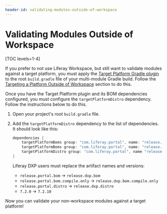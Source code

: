 ```yaml
---
header-id: validating-modules-outside-of-workspace
---
```


# Validating Modules Outside of Workspace

[TOC levels=1-4]

If you prefer to not use Liferay Workspace, but still want to validate modules
against a target platform, you must apply the
[Target Platform Gradle plugin](/docs/7-2/reference/-/knowledge_base/r/target-platform-gradle-plugin)
to the root `build.gradle` file of your multi-module Gradle build. Follow the
[Targeting a Platform Outside of Workspace](/docs/7-2/reference/-/knowledge_base/r/#targeting-a-platform-outside-of-workspace)
section to do this.

Once you have the Target Platform plugin and its BOM dependencies configured,
you must configure the `targetPlatformDistro` dependency. Follow the
instructions below to do this.

1.  Open your project's root `build.gradle` file.

2.  Add the `targetPlatformDistro` dependency to the list of dependencies. It
    should look like this:

    ```groovy
    dependencies {
        targetPlatformBoms group: "com.liferay.portal", name: "release.portal.bom", version: "7.2.0"
        targetPlatformBoms group: "com.liferay.portal", name: "release.portal.bom.compile.only", version: "7.2.0"
        targetPlatformDistro group: "com.liferay.portal", name "release.portal.distro", version: "7.2.0"
    }
    ```

    Liferay DXP users must replace the artifact names and versions:
    
    - `release.portal.bom` &rarr; `release.dxp.bom`
    - `release.portal.bom.compile.only` &rarr; `release.dxp.bom.compile.only`
    - `release.portal.distro` &rarr; `release.dxp.distro`
    - `7.2.0` &rarr; `7.2.10`

Now you can validate your non-workspace modules against a target platform!
